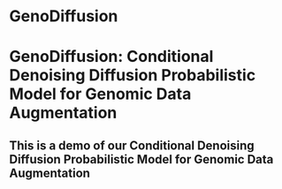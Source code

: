 # GenoDiffusion
# GenoDiffusion: Conditional Denoising Diffusion Probabilistic Model for Genomic Data Augmentation
## This is a demo of our Conditional Denoising Diffusion Probabilistic Model for Genomic Data Augmentation
